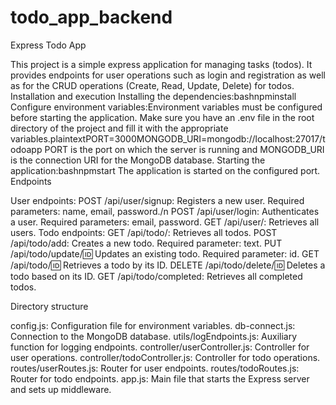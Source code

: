 # todo_app_backend
Express Todo App

This project is a simple express application for managing tasks (todos). It provides endpoints for user operations such as login and registration as well as for the CRUD operations (Create, Read, Update, Delete) for todos.
Installation and execution
Installing the dependencies:bashnpminstall 
Configure environment variables:Environment variables must be configured before starting the application. Make sure you have an .env file in the root directory of the project and fill it with the appropriate variables.plaintextPORT=3000MONGODB_URI=mongodb://localhost:27017/todoapp PORT is the port on which the server is running and MONGODB_URI is the connection URI for the MongoDB database.
Starting the application:bashnpmstart The application is started on the configured port.
Endpoints

User endpoints:
POST /api/user/signup: Registers a new user. Required parameters: name, email, password./n
POST /api/user/login: Authenticates a user. Required parameters: email, password.
GET /api/user/: Retrieves all users.
Todo endpoints:
GET /api/todo/: Retrieves all todos.
POST /api/todo/add: Creates a new todo. Required parameter: text.
PUT /api/todo/update/:id: Updates an existing todo. Required parameter: id.
GET /api/todo/:id: Retrieves a todo by its ID.
DELETE /api/todo/delete/:id: Deletes a todo based on its ID.
GET /api/todo/completed: Retrieves all completed todos.

Directory structure

config.js: Configuration file for environment variables.
db-connect.js: Connection to the MongoDB database.
utils/logEndpoints.js: Auxiliary function for logging endpoints.
controller/userController.js: Controller for user operations.
controller/todoController.js: Controller for todo operations.
routes/userRoutes.js: Router for user endpoints.
routes/todoRoutes.js: Router for todo endpoints.
app.js: Main file that starts the Express server and sets up middleware.
